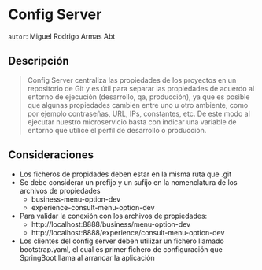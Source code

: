 # Config Server
`autor`: Miguel Rodrigo Armas Abt

## Descripción
> Config Server centraliza las propiedades de los proyectos en un repositorio de Git y es útil para separar las 
> propiedades de acuerdo al entorno de ejecución (desarrollo, qa, producción), ya que es posible que algunas 
> propiedades cambien entre uno u otro ambiente, como por ejemplo contraseñas, URL, IPs, constantes, etc. De este modo 
> al ejecutar nuestro microservicio basta con indicar una variable de entorno que utilice el perfil de desarrollo o 
> producción.

## Consideraciones
- Los ficheros de propidades deben estar en la misma ruta que .git
- Se debe considerar un prefijo y un sufijo en la nomenclatura de los archivos de propiedades
    - business-menu-option-dev
    - experience-consult-menu-option-dev
- Para validar la conexión con los archivos de propiedades:
    - http://localhost:8888/business/menu-option-dev
    - http://localhost:8888/experience/consult-menu-option-dev
- Los clientes del config server deben utilizar un fichero llamado bootstrap.yaml, el cual es primer fichero de configuración que SpringBoot llama al arrancar la aplicación


